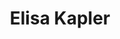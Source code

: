 ---
title: "Elisa Kapler"
presenter_id: elisa_kapler
permalink: /member_full_presentations/elisa_kapler
layout: member_all_presentations
---